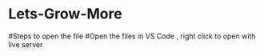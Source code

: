 # Lets-Grow-More
#Steps to open the file
#Open the files in VS Code , right click to open with live server
